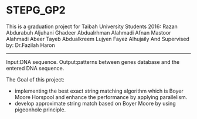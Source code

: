 # STEPG_GP2
This is a graduation project for Taibah University Students 2016:
Razan Abdurabuh Aljuhani
Ghadeer Abdualrhman Alahmadi
Afnan Mastoor Alahmadi
Abeer Tayeb Abdualkreem
Lujyen Fayez Alhujaily
And Supervised by:
Dr.Fazilah Haron 
*********************************************************
Input:DNA sequence.
Output:patterns between genes database and the entered DNA sequence.

The Goal of this project:
* implementing the best exact string matching algorithm which is Boyer Moore Horspool and enhance the performance by applying parallelism.
* develop approximate string match based on Boyer Moore by using pigeonhole principle. 

 





  
 

